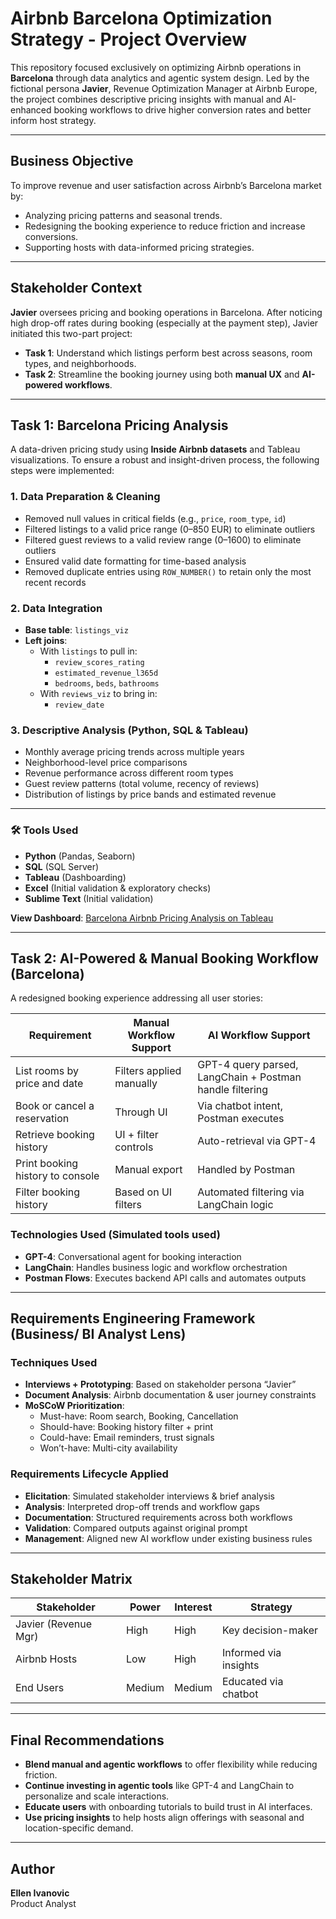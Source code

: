 # Airbnb Barcelona Optimization Strategy - Project Overview 

This repository focused exclusively on optimizing Airbnb operations in **Barcelona** through data analytics and agentic system design. Led by the fictional persona **Javier**, Revenue Optimization Manager at Airbnb Europe, the project combines descriptive pricing insights with manual and AI-enhanced booking workflows to drive higher conversion rates and better inform host strategy.

---

## Business Objective

To improve revenue and user satisfaction across Airbnb’s Barcelona market by:
- Analyzing pricing patterns and seasonal trends.
- Redesigning the booking experience to reduce friction and increase conversions.
- Supporting hosts with data-informed pricing strategies.

---

## Stakeholder Context

**Javier** oversees pricing and booking operations in Barcelona. After noticing high drop-off rates during booking (especially at the payment step), Javier initiated this two-part project:
- **Task 1**: Understand which listings perform best across seasons, room types, and neighborhoods.
- **Task 2**: Streamline the booking journey using both **manual UX** and **AI-powered workflows**.

---

## Task 1: Barcelona Pricing Analysis

A data-driven pricing study using **Inside Airbnb datasets** and Tableau visualizations. To ensure a robust and insight-driven process, the following steps were implemented:

### 1. Data Preparation & Cleaning
- Removed null values in critical fields (e.g., `price`, `room_type`, `id`)
- Filtered listings to a valid price range (0–850 EUR) to eliminate outliers
- Filtered guest reviews to a valid review range (0–1600) to eliminate outliers
- Ensured valid date formatting for time-based analysis
- Removed duplicate entries using `ROW_NUMBER()` to retain only the most recent records

### 2. Data Integration
- **Base table**: `listings_viz`
- **Left joins**:
  - With `listings` to pull in:
    - `review_scores_rating`
    - `estimated_revenue_l365d`
    - `bedrooms`, `beds`, `bathrooms`
  - With `reviews_viz` to bring in:
    - `review_date`

### 3. Descriptive Analysis (Python, SQL & Tableau)
- Monthly average pricing trends across multiple years
- Neighborhood-level price comparisons
- Revenue performance across different room types
- Guest review patterns (total volume, recency of reviews)
- Distribution of listings by price bands and estimated revenue

---

### 🛠️ Tools Used
- **Python** (Pandas, Seaborn)
- **SQL** (SQL Server)
- **Tableau** (Dashboarding)
- **Excel** (Initial validation & exploratory checks)
- **Sublime Text** (Initial validation)


**View Dashboard**: [Barcelona Airbnb Pricing Analysis on Tableau](https://public.tableau.com/views/BarcelonaAirbnbPricingAnalysis/Dashboard2)

---

## Task 2: AI-Powered & Manual Booking Workflow (Barcelona)

A redesigned booking experience addressing all user stories:

| Requirement                          | Manual Workflow Support | AI Workflow Support |
|--------------------------------------|--------------------------|----------------------|
| List rooms by price and date         | Filters applied manually | GPT-4 query parsed, LangChain + Postman handle filtering |
| Book or cancel a reservation         | Through UI             | Via chatbot intent, Postman executes |
| Retrieve booking history             | UI + filter controls   | Auto-retrieval via GPT-4 |
| Print booking history to console     | Manual export          | Handled by Postman |
| Filter booking history               | Based on UI filters    | Automated filtering via LangChain logic |

### Technologies Used (Simulated tools used)

- **GPT-4**: Conversational agent for booking interaction
- **LangChain**: Handles business logic and workflow orchestration
- **Postman Flows**: Executes backend API calls and automates outputs

---

## Requirements Engineering Framework (Business/ BI Analyst Lens)

### Techniques Used

- **Interviews + Prototyping**: Based on stakeholder persona “Javier”
- **Document Analysis**: Airbnb documentation & user journey constraints
- **MoSCoW Prioritization**:
  - Must-have: Room search, Booking, Cancellation
  - Should-have: Booking history filter + print
  - Could-have: Email reminders, trust signals
  - Won’t-have: Multi-city availability

### Requirements Lifecycle Applied

- **Elicitation**: Simulated stakeholder interviews & brief analysis
- **Analysis**: Interpreted drop-off trends and workflow gaps
- **Documentation**: Structured requirements across both workflows
- **Validation**: Compared outputs against original prompt
- **Management**: Aligned new AI workflow under existing business rules

---

## Stakeholder Matrix

| Stakeholder         | Power | Interest | Strategy               |
|---------------------|-------|----------|------------------------|
| Javier (Revenue Mgr)| High  | High     | Key decision-maker     |
| Airbnb Hosts        | Low   | High     | Informed via insights  |
| End Users           | Medium| Medium   | Educated via chatbot   |

---

## Final Recommendations

- **Blend manual and agentic workflows** to offer flexibility while reducing friction.
- **Continue investing in agentic tools** like GPT-4 and LangChain to personalize and scale interactions.
- **Educate users** with onboarding tutorials to build trust in AI interfaces.
- **Use pricing insights** to help hosts align offerings with seasonal and location-specific demand.

---

## Author
**Ellen Ivanovic**  
Product Analyst
